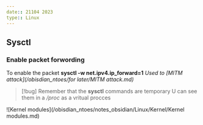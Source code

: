 ```yaml
---
date:: 21104 2023
type:: Linux
---
```

## Sysctl


### Enable packet forwording

To enable the packet
**sysctl -w net.ipv4.ip_forward=1**
*Used to [MITM attack](/obisdian_ntoes/for later/MITM attack.md)*



 >[!bug] Remember that the **sysctl** commands are temporary
 >U can see them in a  */proc* as a vritual  procces


![Kernel modules](/obisdian_ntoes/notes_obsidian/Linux/Kernel/Kernel modules.md)
